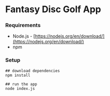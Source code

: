 # Fantasy Disc Golf App

### Requirements
- Node.js -  [https://nodejs.org/en/download/](https://nodejs.org/en/download/)
- npm

### Setup

```
## download dependencies
npm install

## run the app
node index.js
```
